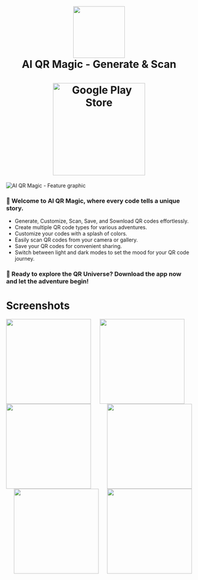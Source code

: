 <div align="center">
      <h1> 
            <img src="https://github.com/achelmasoudi/AI_QR_Magic/assets/154275618/7a0d4e00-ada0-4fc5-a3c3-740b46b6ff57" width="140px">
            <br/>
            AI QR Magic - Generate & Scan
            <br/> 
            <br/>
            <a href="https://play.google.com/store/apps/details?id=com.aimagic.aiqrmagic" target="_blank">
                <img src="https://play.google.com/intl/en_us/badges/images/generic/en-play-badge.png" alt="Google Play Store" width="250px" />
            </a>
      </h1>
</div>


![AI QR Magic - Feature graphic](https://github.com/achelmasoudi/AI_QR_Magic/assets/154275618/44e7c0ae-3503-4051-ac8e-8b2f359af00d)

<h3>🌟 Welcome to AI QR Magic, where every code tells a unique story.</h3>
  
- Generate, Customize, Scan, Save, and Sownload QR codes effortlessly.
- Create multiple QR code types for various adventures.
- Customize your codes with a splash of colors.
- Easily scan QR codes from your camera or gallery.
- Save your QR codes for convenient sharing.
- Switch between light and dark modes to set the mood for your QR code journey.

<h3>🚀 Ready to explore the QR Universe? Download the app now and let the adventure begin!</h3>
</div>

# Screenshots
<div align="center">
    <img src="https://github.com/achelmasoudi/AI_QR_Magic/assets/154275618/58b1874a-6b0a-4749-aed6-a1bec81f716b" width="230px" align="left" />
    <img src="https://github.com/achelmasoudi/AI_QR_Magic/assets/154275618/c0034884-a949-4473-a91d-480403f867ab" width="230px" align="center" />
    <img src="https://github.com/achelmasoudi/AI_QR_Magic/assets/154275618/c9926478-ea78-43a8-aa11-174697a824fe" width="230px" align="right" />
</div>

<div align="center">
    <img src="https://github.com/achelmasoudi/AI_QR_Magic/assets/154275618/e523a0de-9071-44ce-9d0c-7a6df285392c" width="230px" align="left" />
    <img src="https://github.com/achelmasoudi/AI_QR_Magic/assets/154275618/fb960578-4b06-40b6-8f21-e6df04814e7b" width="230px" align="center" />
    <img src="https://github.com/achelmasoudi/AI_QR_Magic/assets/154275618/05251c00-3fc5-4fd2-801e-25671935bad2" width="230px" align="right" />
</div>
